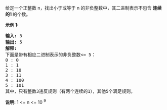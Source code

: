 <html>
 <body>
  <p>
   给定一个正整数 n，找出小于或等于 n 的非负整数中，其二进制表示不包含
   <strong>
    连续的1
   </strong>
   的个数。
  </p>
  <p>
   <strong>
    示例 1:
   </strong>
  </p>
  <pre><strong>输入:</strong> 5
<strong>输出:</strong> 5
<strong>解释:</strong> 
下面是带有相应二进制表示的非负整数&lt;= 5：
0 : 0
1 : 1
2 : 10
3 : 11
4 : 100
5 : 101
其中，只有整数3违反规则（有两个连续的1），其他5个满足规则。</pre>
  <p>
   <strong>
    说明:
   </strong>
   1 &lt;= n &lt;= 10
   <sup>
    9
   </sup>
  </p>
 </body>
</html>